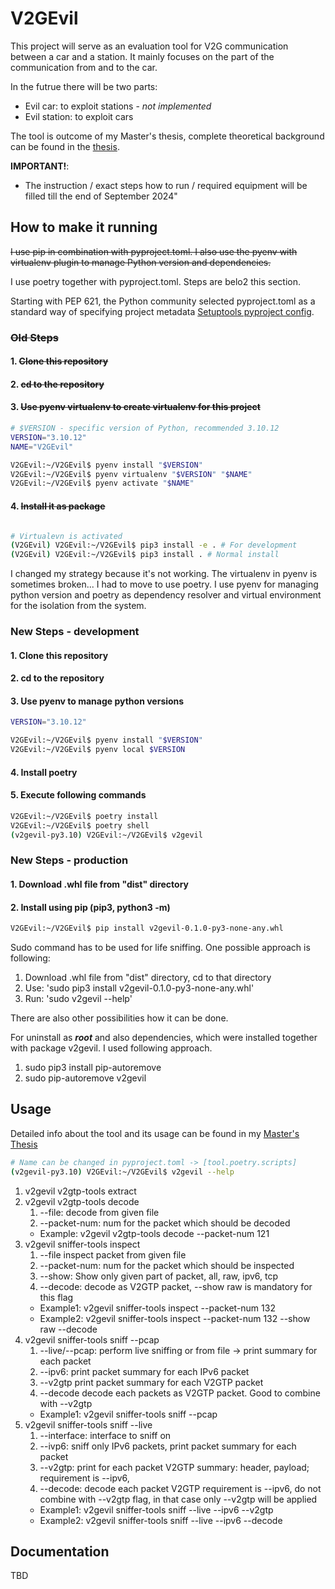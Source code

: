 # V2GEvil

This project will serve as an evaluation tool for V2G communication between a car and a station. It mainly focuses on the part of the communication from and to the car.

In the futrue there will be two parts:
- Evil car: to exploit stations - *not implemented*
- Evil station: to exploit cars

The tool is outcome of my Master's thesis, complete theoretical background can be found in the [thesis](https://dspace.cvut.cz/handle/10467/113764).

**IMPORTANT!**: 
* The instruction / exact steps how to run / required equipment will be filled till the end of September 2024"
## How to make it running
~~I use pip in combination with pyproject.toml. I also use the pyenv with virtualenv plugin to manage Python version and dependencies.~~

I use poetry together with pyproject.toml. Steps are belo2 this section.

Starting with PEP 621, the Python community selected pyproject.toml as a standard way of specifying project metadata [Setuptools pyproject config](https://setuptools.pypa.io/en/latest/userguide/pyproject_config.html).

### ~~Old Steps~~
#### 1. ~~Clone this repository~~
#### 2. ~~cd to the repository~~
#### 3. ~~Use pyenv virtualenv to create virtualenv for this project~~
```bash
# $VERSION - specific version of Python, recommended 3.10.12
VERSION="3.10.12"
NAME="V2GEvil"

V2GEvil:~/V2GEvil$ pyenv install "$VERSION"
V2GEvil:~/V2GEvil$ pyenv virtualenv "$VERSION" "$NAME"
V2GEvil:~/V2GEvil$ pyenv activate "$NAME"

```
#### 4. ~~Install it as package~~
```bash

# Virtualevn is activated
(V2GEvil) V2GEvil:~/V2GEvil$ pip3 install -e . # For development
(V2GEvil) V2GEvil:~/V2GEvil$ pip3 install . # Normal install
```

I changed my strategy because it's not working. The virtualenv in pyenv is sometimes broken...
I had to move to use poetry.
I use pyenv for managing python version and poetry as dependency resolver and virtual environment
for the isolation from the system.

### New Steps - development
#### 1. Clone this repository
#### 2. cd to the repository
#### 3. Use pyenv to manage python versions
```bash
VERSION="3.10.12"

V2GEvil:~/V2GEvil$ pyenv install "$VERSION"
V2GEvil:~/V2GEvil$ pyenv local $VERSION
```
#### 4. Install poetry
#### 5. Execute following commands
```bash
V2GEvil:~/V2GEvil$ poetry install
V2GEvil:~/V2GEvil$ poetry shell
(v2gevil-py3.10) V2GEvil:~/V2GEvil$ v2gevil
```

### New Steps - production
#### 1. Download .whl file from "dist" directory
#### 2. Install using pip (pip3, python3 -m)
```bash
V2GEvil:~/V2GEvil$ pip install v2gevil-0.1.0-py3-none-any.whl
```

Sudo command has to be used for life sniffing.
One possible approach is following:
1. Download .whl file from "dist" directory, cd to that directory
2. Use: 'sudo pip3 install v2gevil-0.1.0-py3-none-any.whl'
3. Run: 'sudo v2gevil --help'

There are also other possibilities how it can be done.

For uninstall as ***root*** and also dependencies, which were installed together with package v2gevil.
I used following approach.
1. sudo pip3 install pip-autoremove
2. sudo pip-autoremove v2gevil


## Usage

Detailed info about the tool and its usage can be found in my [Master's Thesis](https://dspace.cvut.cz/handle/10467/113764)

```bash
# Name can be changed in pyproject.toml -> [tool.poetry.scripts]
(v2gevil-py3.10) V2GEvil:~/V2GEvil$ v2gevil --help
```

1. v2gevil v2gtp-tools extract
2. v2gevil v2gtp-tools decode
   1. --file: decode from given file
   2. --packet-num: num for the packet which should be decoded
   - Example:  v2gevil v2gtp-tools decode --packet-num 121
3. v2gevil sniffer-tools inspect
   1. --file inspect packet from given file
   2. --packet-num: num for the packet which should be inspected
   3. --show: Show only given part of packet, all, raw, ipv6, tcp
   4. --decode: decode as V2GTP packet, --show raw is mandatory for this flag
    - Example1: v2gevil sniffer-tools inspect --packet-num 132
    - Example2: v2gevil sniffer-tools inspect --packet-num 132 --show raw --decode
4. v2gevil sniffer-tools sniff --pcap
   1. --live/--pcap: perform live sniffing or from file -> print summary for each packet
   2. --ipv6: print packet summary for each IPv6 packet
   3. --v2gtp print packet summary for each V2GTP packet
   4. --decode decode each packets as V2GTP packet. Good to combine with --v2gtp
    - Example1: v2gevil sniffer-tools sniff --pcap
5. v2gevil sniffer-tools sniff --live
   1. --interface: interface to sniff on
   2. --ivp6: sniff only IPv6 packets, print packet summary for each packet
   3. --v2gtp: print for each packet V2GTP summary: header, payload; requirement is --ipv6,
   4. --decode: decode each packet V2GTP requirement is --ipv6, do not combine with --v2gtp flag, in that case only --v2gtp will be applied
    - Example1: v2gevil sniffer-tools sniff --live --ipv6 --v2gtp
    - Example2: v2gevil sniffer-tools sniff --live --ipv6 --decode




## Documentation

TBD
